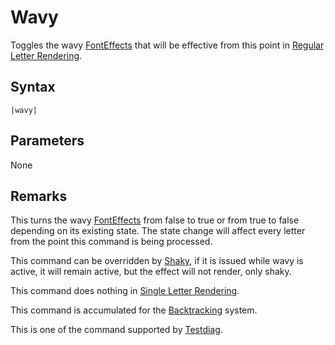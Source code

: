 # Wavy

Toggles the wavy [FontEffects](../../Related%20Systems/FontEffects.md) that will be effective from this point in [Regular Letter Rendering](../../Letter%20Rendering%20Methods/Regular%20Letter%20Rendering.md).

## Syntax

````
|wavy|
````

## Parameters

None

## Remarks

This turns the wavy [FontEffects](../../Related%20Systems/FontEffects.md) from false to true or from true to false depending on its existing state. The state change will affect every letter from the point this command is being processed.

This command can be overridden by [Shaky](Shaky.md), if it is issued while wavy is active, it will remain active, but the effect will not render, only shaky.

This command does nothing in [Single Letter Rendering](../../Letter%20Rendering%20Methods/Single%20Letter%20Rendering.md).

This command is accumulated for the [Backtracking](../../Related%20Systems/Backtracking.md) system.

This is one of the command supported by [Testdiag](Testdiag.md).
